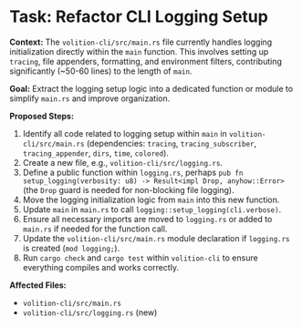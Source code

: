 # Task: Refactor CLI Logging Setup

**Context:**
The `volition-cli/src/main.rs` file currently handles logging initialization directly within the `main` function. This involves setting up `tracing`, file appenders, formatting, and environment filters, contributing significantly (~50-60 lines) to the length of `main`.

**Goal:**
Extract the logging setup logic into a dedicated function or module to simplify `main.rs` and improve organization.

**Proposed Steps:**
1.  Identify all code related to logging setup within `main` in `volition-cli/src/main.rs` (dependencies: `tracing`, `tracing_subscriber`, `tracing_appender`, `dirs`, `time`, `colored`).
2.  Create a new file, e.g., `volition-cli/src/logging.rs`.
3.  Define a public function within `logging.rs`, perhaps `pub fn setup_logging(verbosity: u8) -> Result<impl Drop, anyhow::Error>` (the `Drop` guard is needed for non-blocking file logging).
4.  Move the logging initialization logic from `main` into this new function.
5.  Update `main` in `main.rs` to call `logging::setup_logging(cli.verbose)`.
6.  Ensure all necessary imports are moved to `logging.rs` or added to `main.rs` if needed for the function call.
7.  Update the `volition-cli/src/main.rs` module declaration if `logging.rs` is created (`mod logging;`).
8.  Run `cargo check` and `cargo test` within `volition-cli` to ensure everything compiles and works correctly.

**Affected Files:**
*   `volition-cli/src/main.rs`
*   `volition-cli/src/logging.rs` (new)
